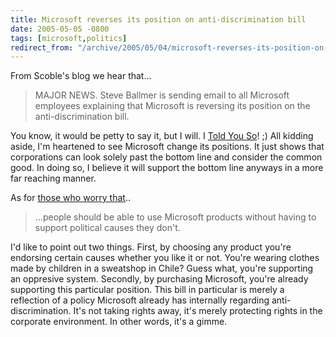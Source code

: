```yaml
---
title: Microsoft reverses its position on anti-discrimination bill
date: 2005-05-05 -0800
tags: [microsoft,politics]
redirect_from: "/archive/2005/05/04/microsoft-reverses-its-position-on-anti-discrimination-bill.aspx/"
---
```


From Scoble's blog we hear that...

> MAJOR NEWS. Steve Ballmer is sending email to all Microsoft employees
> explaining that Microsoft is reversing its position on the
> anti-discrimination bill.

You know, it would be petty to say it, but I will. I [Told You
So](https://haacked.com/archive/2005/04/24/should-corporations-act-purely-on-self-interest.aspx/)! ;) All kidding
aside, I'm heartened to see Microsoft change its positions. It just
shows that corporations can look solely past the bottom line and
consider the common good. In doing so, I believe it will support the
bottom line anyways in a more far reaching manner.

As for [those who worry that](http://archive.scripting.com/2005/04/24#When:4:32:52PM)..

> ...people should be able to use Microsoft products without having to
> support political causes they don't.

I'd like to point out two things. First, by choosing any product you're
endorsing certain causes whether you like it or not. You're wearing
clothes made by children in a sweatshop in Chile? Guess what, you're
supporting an oppresive system. Secondly, by purchasing Microsoft,
you're already supporting this particular position. This bill in
particular is merely a reflection of a policy Microsoft already has
internally regarding anti-discrimination. It's not taking rights away,
it's merely protecting rights in the corporate environment. In other
words, it's a gimme.

